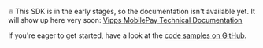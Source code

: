 🔥 This SDK is in the early stages, so the documentation isn't available yet. It
will show up here very soon:
[Vipps MobilePay Technical Documentation](https://developer.vippsmobilepay.com/docs/SDKs/)

If you're eager to get started, have a look at the
[code samples on GitHub](https://github.com/vippsas/deno-sdk/tree/main/sample_code).
